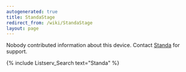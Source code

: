 ```yaml
---
autogenerated: true
title: StandaStage
redirect_from: /wiki/StandaStage
layout: page
---
```


Nobody contributed information about this device. Contact
[Standa](http://www.standa.lt) for support.

{% include Listserv_Search text="Standa" %}

